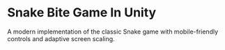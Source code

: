 # Snake Bite Game In Unity
A modern implementation of the classic Snake game with mobile-friendly controls and adaptive screen scaling.
